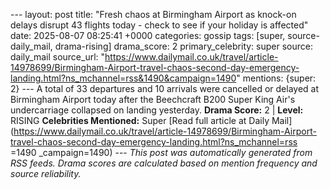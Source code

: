 --- layout: post title: "Fresh chaos at Birmingham Airport as knock-on delays disrupt 43 flights today - check to see if your holiday is affected" date: 2025-08-07 08:25:41 +0000 categories: gossip tags: [super, source-daily_mail, drama-rising] drama_score: 2 primary_celebrity: super source: daily_mail source_url: "https://www.dailymail.co.uk/travel/article-14978699/Birmingham-Airport-travel-chaos-second-day-emergency-landing.html?ns_mchannel=rss&1490&campaign=1490" mentions: {super: 2} --- A total of 33 departures and 10 arrivals were cancelled or delayed at Birmingham Airport today after the Beechcraft B200 Super King Air's undercarriage collapsed on landing yesterday. **Drama Score:** 2 | **Level:** RISING **Celebrities Mentioned:** Super [Read full article at Daily Mail](https://www.dailymail.co.uk/travel/article-14978699/Birmingham-Airport-travel-chaos-second-day-emergency-landing.html?ns_mchannel=rss =1490 _campaign=1490) --- *This post was automatically generated from RSS feeds. Drama scores are calculated based on mention frequency and source reliability.*